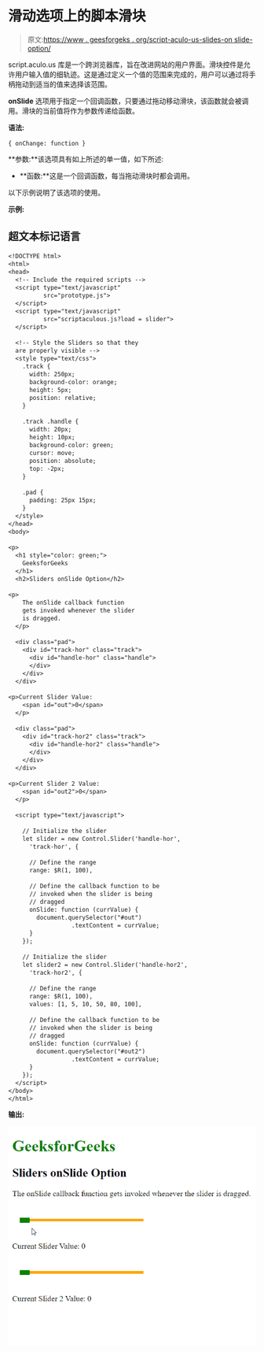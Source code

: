 # 滑动选项上的脚本滑块

> 原文:[https://www . geesforgeks . org/script-aculo-us-slides-on slide-option/](https://www.geeksforgeeks.org/script-aculo-us-sliders-onslide-option/)

script.aculo.us 库是一个跨浏览器库，旨在改进网站的用户界面。滑块控件是允许用户输入值的细轨迹。这是通过定义一个值的范围来完成的，用户可以通过将手柄拖动到适当的值来选择该范围。

**onSlide** 选项用于指定一个回调函数，只要通过拖动移动滑块，该函数就会被调用。滑块的当前值将作为参数传递给函数。

**语法:**

```
{ onChange: function }
```

**参数:**该选项具有如上所述的单一值，如下所述:

*   **函数:**这是一个回调函数，每当拖动滑块时都会调用。

以下示例说明了该选项的使用。

**示例:**

## 超文本标记语言

```
<!DOCTYPE html>
<html>
<head>
  <!-- Include the required scripts -->
  <script type="text/javascript"
          src="prototype.js">
  </script>
  <script type="text/javascript" 
          src="scriptaculous.js?load = slider">
  </script>

  <!-- Style the Sliders so that they
  are properly visible -->
  <style type="text/css">
    .track {
      width: 250px;
      background-color: orange;
      height: 5px;
      position: relative;
    }

    .track .handle {
      width: 20px;
      height: 10px;
      background-color: green;
      cursor: move;
      position: absolute;
      top: -2px;
    }

    .pad {
      padding: 25px 15px;
    }
  </style>
</head>
<body>

<p>
  <h1 style="color: green;">
    GeeksforGeeks
  </h1>
  <h2>Sliders onSlide Option</h2>

<p>
    The onSlide callback function 
    gets invoked whenever the slider
    is dragged.
  </p>

  <div class="pad">
    <div id="track-hor" class="track">
      <div id="handle-hor" class="handle">
      </div>
    </div>
  </div>

<p>Current Slider Value: 
    <span id="out">0</span>
  </p>

  <div class="pad">
    <div id="track-hor2" class="track">
      <div id="handle-hor2" class="handle">
      </div>
    </div>
  </div>

<p>Current Slider 2 Value: 
    <span id="out2">0</span>
  </p>

  <script type="text/javascript">

    // Initialize the slider
    let slider = new Control.Slider('handle-hor',
      'track-hor', {

      // Define the range
      range: $R(1, 100),

      // Define the callback function to be
      // invoked when the slider is being
      // dragged
      onSlide: function (currValue) {
        document.querySelector("#out")
                  .textContent = currValue;
      }
    });

    // Initialize the slider
    let slider2 = new Control.Slider('handle-hor2',
      'track-hor2', {

      // Define the range
      range: $R(1, 100),
      values: [1, 5, 10, 50, 80, 100],

      // Define the callback function to be
      // invoked when the slider is being
      // dragged
      onSlide: function (currValue) {
        document.querySelector("#out2")
                  .textContent = currValue;
      }
    });
  </script>
</body>
</html>
```

**输出:**

![](img/8eea8ad673d4e2d6d14a0a453267e378.png)